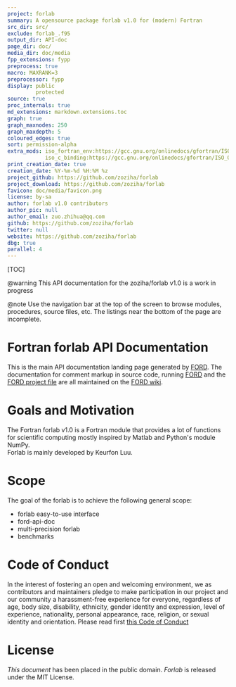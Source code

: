 ```yaml
---
project: forlab
summary: A opensource package forlab v1.0 for (modern) Fortran
src_dir: src/
exclude: forlab_.f95
output_dir: API-doc
page_dir: doc/
media_dir: doc/media
fpp_extensions: fypp
preprocess: true
macro: MAXRANK=3
preprocessor: fypp
display: public
         protected
source: true
proc_internals: true
md_extensions: markdown.extensions.toc
graph: true
graph_maxnodes: 250
graph_maxdepth: 5
coloured_edges: true
sort: permission-alpha
extra_mods: iso_fortran_env:https://gcc.gnu.org/onlinedocs/gfortran/ISO_005fFORTRAN_005fENV.html
            iso_c_binding:https://gcc.gnu.org/onlinedocs/gfortran/ISO_005fC_005fBINDING.html#ISO_005fC_005fBINDING
print_creation_date: true
creation_date: %Y-%m-%d %H:%M %z
project_github: https://github.com/zoziha/forlab
project_download: https://github.com/zoziha/forlab
favicon: doc/media/favicon.png
license: by-sa
author: forlab v1.0 contributors
author_pic: null
author_email: zuo.zhihua@qq.com
github: https://github.com/zoziha/forlab
twitter: null
website: https://github.com/zoziha/forlab
dbg: true
parallel: 4
---
```


[TOC]

@warning This API documentation for the zoziha/forlab v1.0 is a work in progress

@note
Use the navigation bar at the top of the screen to browse modules, procedures, source files, etc.
The listings near the bottom of the page are incomplete.

Fortran forlab API Documentation
================================

This is the main API documentation landing page generated by [FORD].
The documentation for comment markup in source code, running [FORD] and the [FORD project file] are all maintained on the [FORD wiki].

[FORD]: https://github.com/Fortran-FOSS-Programmers/ford#readme
[FORD wiki]: https://github.com/Fortran-FOSS-Programmers/ford/wiki
[FORD project file]: https://github.com/fortran-lang/stdlib/blob/master/API-doc-FORD-file.md

Goals and Motivation
====================

The Fortran forlab v1.0 is a Fortran module that provides a lot of functions for scientific computing mostly inspired by Matlab and Python's module NumPy.  
Forlab is mainly developed by Keurfon Luu. 

Scope
=====

The goal of the forlab is to achieve the following general scope:

* forlab easy-to-use interface
* ford-api-doc
* multi-precision forlab
* benchmarks

Code of Conduct
===============

In the interest of fostering an open and welcoming environment, we as contributors and maintainers pledge to make participation in our project and our community a harassment-free experience for everyone, regardless of age, body size, disability, ethnicity, gender identity and expression, level of experience, nationality, personal appearance, race, religion, or sexual identity and orientation. Please read first [this Code of Conduct](./page/contributing/CodeOfConduct.html)

License
=======
_This document_ has been placed in the public domain.
_Forlab_ is released under the MIT License.
